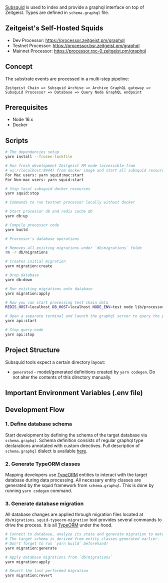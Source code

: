 [Subsquid](https://www.subsquid.io/) is used to index and provide a graphql interface on top of Zeitgeist.
Types are defined  in  `schema.graphql` file.


## Zeitgeist's Self-Hosted Squids
* Dev Processor: https://processor.zeitgeist.pm/graphql
* Testnet Processor: https://processor.bsr.zeitgeist.pm/graphql
* Mainnet Processor: https://processor.rpc-0.zeitgeist.pm/graphql


## Concept

The substrate events are processed in a multi-step pipeline:

    Zeitgeist Chain => Subsquid Archive => Archive GraphQL gateway => Subsquid Processor => Database => Query Node GraphQL endpoint


## Prerequisites

* Node 16.x
* Docker

## Scripts

```bash
# The dependencies setup
yarn install --frozen-lockfile

# Run fresh development Zeitgeist PM node (accessible from
# ws://localhost:9944) from docker image and start all subsquid resources
For Mac users: yarn squid:mac:start
For Non-mac users: yarn squid:start

# Stop local subsquid docker resources
yarn squid:stop

# Commands to run testnet processor locally without docker

# Start processor db and redis cache db
yarn db:up

# Compile processor code
yarn build

# Processor's database operations

# Removes all existing migrations under `db/migrations` folde
rm -r db/migrations

# Creates initial migration
yarn migration:create

# Drop database
yarn db:down

# Run existing migrations onto database
yarn migration:apply

# Now you can start processing test chain data
REDIS_HOST=localhost DB_HOST=localhost NODE_ENV=test node lib/processor.js

# Open a separate terminal and launch the graphql server to query the processed data
yarn api:start

# Stop query-node
yarn api:stop
```

## Project Structure

Subsquid tools expect a certain directory layout:

* `generated` - model/generated definitions created by `yarn codegen`. Do not alter the contents of this directory manually.

## Important Environment Variables (.env file)


## Development Flow

### 1. Define database schema

Start development by defining the schema of the target database via `schema.graphql`.
Schema definition consists of regular graphql type declarations annotated with custom directives.
Full description of `schema.graphql` dialect is available [here](https://docs.subsquid.io/schema-file/).

### 2. Generate TypeORM classes

Mapping developers use [TypeORM](https://typeorm.io) entities
to interact with the target database during data processing. All necessary entity classes are
generated by the squid framework from `schema.graphql`. This is done by running `yarn codegen`
command.

### 3. Generate database migration

All database changes are applied through migration files located at `db/migrations`.
`squid-typeorm-migration` tool provides several commands to drive the process.
It is all [TypeORM](https://typeorm.io/#/migrations) under the hood.

```bash
# Connect to database, analyze its state and generate migration to match the target schema.
# The target schema is derived from entity classes generated earlier.
# Don't forget to run `yarn build` beforehand!
yarn migration:generate

# Apply database migrations from `db/migrations`
yarn migration:apply

# Revert the last performed migration
yarn migration:revert         
```